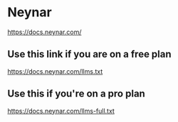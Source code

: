 # Neynar
https://docs.neynar.com/

## Use this link if you are on a free plan
https://docs.neynar.com/llms.txt

## Use this if you're on a pro plan
https://docs.neynar.com/llms-full.txt
